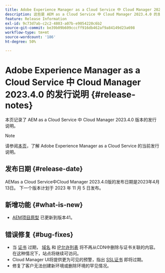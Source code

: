 ```yaml
---
title: Adobe Experience Manager as a Cloud Service 中 Cloud Manager 2023.4.0 的发行说明
description: 这些是 AEM as a Cloud Service 中 Cloud Manager 2023.4.0 的发行说明。
feature: Release Information
exl-id: 9c73d7ab-c2c2-4803-a07b-e9054220c6b2
source-git-commit: be39b09b609cccff916db462af9a84149d23a698
workflow-type: tm+mt
source-wordcount: '186'
ht-degree: 50%

---
```



# Adobe Experience Manager as a Cloud Service 中 Cloud Manager 2023.4.0 的发行说明 {#release-notes}

本页记录了 AEM as a Cloud Service 中 Cloud Manager 2023.4.0 版本的发行说明。

>[!NOTE]
>
>请参阅[本页](/help/release-notes/release-notes-cloud/release-notes-current.md)，了解 Adobe Experience Manager as a Cloud Service 的当前发行说明。

## 发布日期 {#release-date}

AEMas a Cloud Service中Cloud Manager 2023.4.0版的发布日期是2023年4月13日。 下一个版本计划于 2023 年 11 月 5 日发布。

## 新增功能 {#what-is-new}

* [AEM项目原型](https://experienceleague.adobe.com/docs/experience-manager-core-components/using/developing/archetype/overview.html) 已更新到版本41。

## 错误修复 {#bug-fixes}

* 当 [证书](/help/implementing/cloud-manager/managing-ssl-certifications/introduction.md) 过期， [域名](/help/implementing/cloud-manager/custom-domain-names/introduction.md) 和 [IP允许列表](/help/implementing/cloud-manager/ip-allow-lists/introduction.md) 将不再从CDN中删除与证书关联的内容。  在这种情况下，站点将继续可访问。
* Cloud Manager UI将提供更为可见的预警，指出 [SSL证书](/help/implementing/cloud-manager/managing-ssl-certifications/introduction.md) 即将过期。
* 修复了客户无法创建新环境或删除环境的罕见情况。

